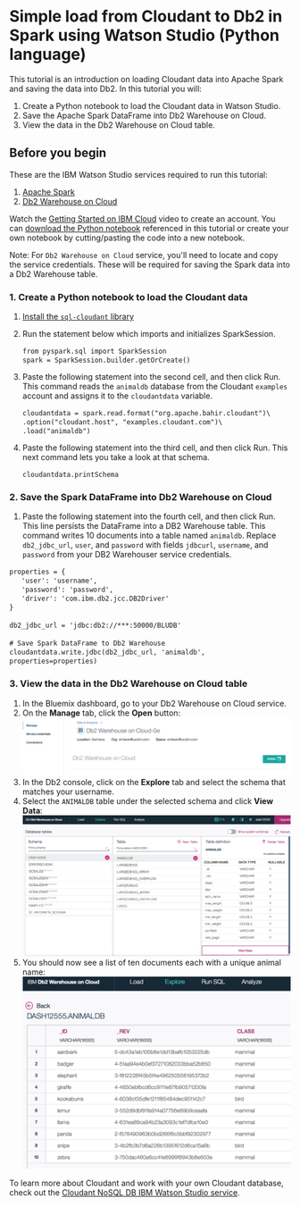 # Simple load from Cloudant to Db2 in Spark using Watson Studio (Python language)
This tutorial is an introduction on loading Cloudant data into Apache Spark and saving the data into Db2.
In this tutorial you will:

1. Create a Python notebook to load the Cloudant data in Watson Studio.
1. Save the Apache Spark DataFrame into Db2 Warehouse on Cloud.
1. View the data in the Db2 Warehouse on Cloud table.

## Before you begin 

These are the IBM Watson Studio services required to run this tutorial:
1. [Apache Spark](https://spark.apache.org)
1. [Db2 Warehouse on Cloud](https://console.bluemix.net/catalog/services/dashdb)

Watch the [Getting Started on IBM Cloud](https://developer.ibm.com/clouddataservices/docs/spark/get-started/get-started-in-bluemix/) video to create an account.
You can [download the Python notebook](animaldb-python-load-to-dashdb.ipynb) referenced in this tutorial or create your own notebook by 
cutting/pasting the code into a new notebook.

Note: For `Db2 Warehouse on Cloud` service, you'll need to locate and copy the service credentials.
These will be required for saving the Spark data into a Db2 Warehouse table.

### 1. Create a Python notebook to load the Cloudant data

1. [Install the `sql-cloudant` library](../sql-cloudant/install-in-python-notebook.md)
1. Run the statement below which imports and initializes SparkSession.
   ```
   from pyspark.sql import SparkSession
   spark = SparkSession.builder.getOrCreate()
   ```
   
1. Paste the following statement into the second cell, and then click Run. This command reads the `animaldb` database from the Cloudant 
`examples` account and assigns it to the `cloudantdata` variable.
   ```
   cloudantdata = spark.read.format("org.apache.bahir.cloudant")\
   .option("cloudant.host", "examples.cloudant.com")\
   .load("animaldb")
   ```

1. Paste the following statement into the third cell, and then click Run. This next command lets you take a look at that schema. 
   ```
   cloudantdata.printSchema
   ```

### 2. Save the Spark DataFrame into Db2 Warehouse on Cloud

1. Paste the following statement into the fourth cell, and then click Run. This line persists the DataFrame into a DB2 Warehouse table.
This command writes 10 documents into a table named `animaldb`. 
Replace `db2_jdbc_url`, `user`, and `password` with fields `jdbcurl`, `username`, and `password` from your DB2 Warehouser service credentials.
```
properties = {
   'user': 'username',
   'password': 'password',
   'driver': 'com.ibm.db2.jcc.DB2Driver'
}

db2_jdbc_url = 'jdbc:db2://***:50000/BLUDB'

# Save Spark DataFrame to Db2 Warehouse
cloudantdata.write.jdbc(db2_jdbc_url, 'animaldb', properties=properties)
```

### 3. View the data in the Db2 Warehouse on Cloud table
1. In the Bluemix dashboard, go to your Db2 Warehouse on Cloud service.
1. On the **Manage** tab, click the **Open** button:
![Open button image](open-button.png)
1. In the Db2 console, click on the **Explore** tab and select the schema that matches your username.
1. Select the `ANIMALDB` table under the selected schema and click **View Data**:
![View data image](view-data.png)
1. You should now see a list of ten documents each with a unique animal name:
![Animaldb table image](animaldb-table.png)

To learn more about Cloudant and work with your own Cloudant database, check out the 
[Cloudant NoSQL DB IBM Watson Studio service](https://console.bluemix.net/catalog/services/cloudant-nosql-db).
